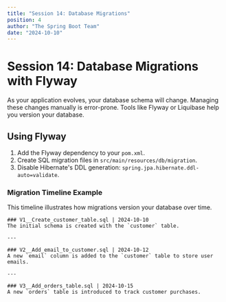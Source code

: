 ```yaml
---
title: "Session 14: Database Migrations"
position: 4
author: "The Spring Boot Team"
date: "2024-10-10"
---
```


# Session 14: Database Migrations with Flyway

As your application evolves, your database schema will change. Managing these changes manually is error-prone. Tools like Flyway or Liquibase help you version your database.

## Using Flyway

1.  Add the Flyway dependency to your `pom.xml`.
2.  Create SQL migration files in `src/main/resources/db/migration`.
3.  Disable Hibernate's DDL generation: `spring.jpa.hibernate.ddl-auto=validate`.

### Migration Timeline Example

This timeline illustrates how migrations version your database over time.

```timeline
### V1__Create_customer_table.sql | 2024-10-10
The initial schema is created with the `customer` table.

---

### V2__Add_email_to_customer.sql | 2024-10-12
A new `email` column is added to the `customer` table to store user emails.

---

### V3__Add_orders_table.sql | 2024-10-15
A new `orders` table is introduced to track customer purchases.
```